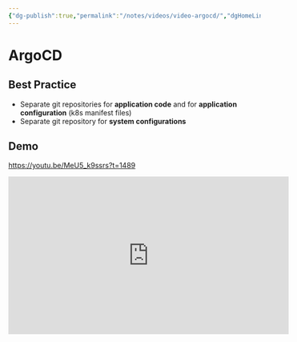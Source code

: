 ```yaml
---
{"dg-publish":true,"permalink":"/notes/videos/video-argocd/","dgHomeLink":true,"dgPassFrontmatter":false,"dgShowBacklinks":true,"dgShowLocalGraph":true}
---
```


# ArgoCD

## Best Practice

- Separate git repositories for **application code** and for **application configuration** (k8s manifest files)
- Separate git repository for **system configurations**

## Demo

<https://youtu.be/MeU5_k9ssrs?t=1489>

<iframe width="560" height="315" src="https://www.youtube.com/embed/MeU5_k9ssrs?start=1489" title="YouTube video player" frameborder="0" allow="accelerometer; autoplay; clipboard-write; encrypted-media; gyroscope; picture-in-picture" allowfullscreen></iframe>
